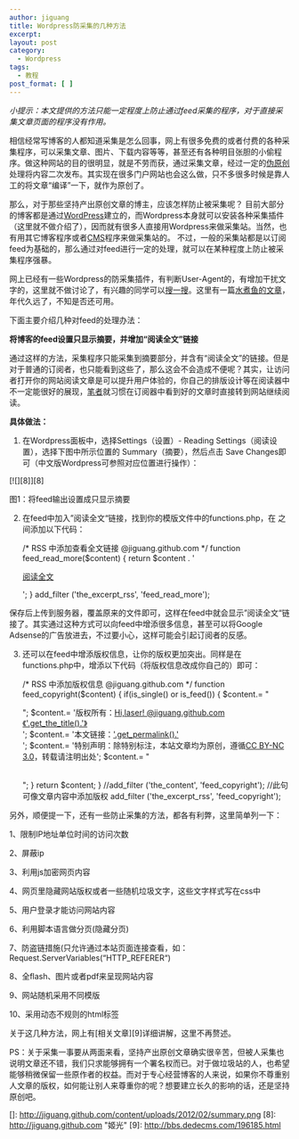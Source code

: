 ```yaml
---
author: jiguang
title: Wordpress防采集的几种方法
excerpt:
layout: post
category:
  - Wordpress
tags:
  - 教程
post_format: [ ]
---
```

*小提示：本文提供的方法只能一定程度上防止通过feed采集的程序，对于直接采集文章页面的程序没有作用。*

相信经常写博客的人都知道采集是怎么回事，网上有很多免费的或者付费的各种采集程序，可以采集文章、图片、下载内容等等，甚至还有各种明目张胆的小偷程序。做这种网站的目的很明显，就是不劳而获，通过采集文章，经过一定的[伪原创][1]处理将内容二次发布。其实现在很多门户网站也会这么做，只不多很多时候是靠人工的将文章“编译”一下，就作为原创了。

那么，对于那些坚持产出原创文章的博主，应该怎样防止被采集呢？ 目前大部分的博客都是通过[WordPress][2]建立的，而Wordpress本身就可以安装各种采集插件（这里就不做介绍了），因而就有很多人直接用Wordpress来做采集站。当然，也有用其它博客程序或者[CMS][3]程序来做采集站的。 不过，一般的采集站都是以订阅feed为基础的，那么通过对feed进行一定的处理，就可以在某种程度上防止被采集程序强暴。

网上已经有一些Wordpress的防采集插件，有判断User-Agent的，有增加干扰文字的，这里就不做讨论了，有兴趣的同学可以[搜一搜][4]。这里有一篇[水煮鱼的文章][5]，年代久远了，不知是否还可用。

下面主要介绍几种对feed的处理办法：

**将博客的feed设置只显示摘要，并增加“阅读全文”链接**

通过这样的方法，采集程序只能采集到摘要部分，并含有“阅读全文”的链接。但是对于普通的订阅者，也只能看到这些了，那么这会不会造成不便呢？其实，让访问者打开你的网站阅读文章是可以提升用户体验的，你自己的排版设计等在阅读器中不一定能很好的展现，[笔者][6]就习惯在订阅器中看到好的文章时直接转到网站继续阅读。

**具体做法：**

1. 在Wordpress面板中，选择Settings（设置）- Reading Settings（阅读设置），选择下图中所示位置的 Summary（摘要），然后点击 Save Changes即可（中文版Wordpress可参照对应位置进行操作）：

[![][8]][8]

图1：将feed输出设置成只显示摘要

2. 在feed中加入”阅读全文“链接，找到你的模版文件中的functions.php，在<?php 和 ?> 之间添加以下代码：

    /* RSS 中添加查看全文链接 @jiguang.github.com */
    function feed_read_more($content) {
        return $content . '<p><a rel="bookmark" href="'.get_permalink().'" target="_blank">阅读全文</a></p>';
    }
    add_filter ('the_excerpt_rss', 'feed_read_more');

保存后上传到服务器，覆盖原来的文件即可，这样在feed中就会显示”阅读全文“链接了。其实通过这种方式可以向feed中增添很多信息，甚至可以将Google Adsense的广告放进去，不过要小心，这样可能会引起订阅者的反感。

3. 还可以在feed中增添版权信息，让你的版权更加突出。同样是在functions.php中，增添以下代码（将版权信息改成你自己的）即可：

    /* RSS 中添加版权信息 @jiguang.github.com */
    function feed_copyright($content) {
         if(is_single() or is_feed()) {
              $content.= "<p class='copyright'>";
              $content.= '版权所有：<a title="Hi.[laser][8]! @jiguang.github.com" href="http://jiguang.github.com/">Hi,laser! @jiguang.github.com</a> <a rel="bookmark" title="'.get_the_title().'" href="'.get_permalink().'">《'.get_the_title().'》</a><br />';
              $content.= '本文链接：<a rel="bookmark" title="'.get_the_title().'" href="'.get_permalink().'">'.get_permalink().'</a><br />';
              $content.= '特别声明：除特别标注，本站文章均为原创，遵循<a href="http://creativecommons.org/licenses/by-nc/3.0/deed.zh_HK" target="_blank">CC BY-NC 3.0</a>，转载请注明出处';
              $content.= "</p><br />";
         }
         return $content;
    }
    //add_filter ('the_content', 'feed_copyright'); //此句可像文章内容中添加版权
    add_filter ('the_excerpt_rss', 'feed_copyright');

另外，顺便提一下，还有一些防止采集的方法，都各有利弊，这里简单列一下：

1、限制IP地址单位时间的访问次数

2、屏蔽ip

3、利用js加密网页内容

4、网页里隐藏网站版权或者一些随机垃圾文字，这些文字样式写在css中

5、用户登录才能访问网站内容

6、利用脚本语言做分页(隐藏分页)

7、防盗链措施(只允许通过本站页面连接查看，如：Request.ServerVariables(“HTTP_REFERER“)

8、全flash、图片或者pdf来呈现网站内容

9、网站随机采用不同模版

10、采用动态不规则的html标签

关于这几种方法，网上有[相关文章][9]详细讲解，这里不再赘述。

PS：关于采集一事要从两面来看，坚持产出原创文章确实很辛苦，但被人采集也说明文章还不错，我们只求能够拥有一个署名权而已。对于做垃圾站的人，也希望能够稍微保留一些原作者的权益。而对于专心经营博客的人来说，如果你不尊重别人文章的版权，如何能让别人来尊重你的呢？想要建立长久的影响的话，还是坚持原创吧。

 [1]: http://baike.baidu.com/view/2064849.htm
 [2]: http://wordpress.org/
 [3]: http://baike.baidu.com/view/15867.htm
 [4]: http://www.google.com.hk/search?sourceid=chrome&ie=UTF-8&q=wordpress%E9%98%B2%E9%87%87%E9%9B%86%E6%8F%92%E4%BB%B6
 [5]: http://fairyfish.net/2007/04/24/antileech/
 [6]: http://jiguang.github.com "笔者"
 []: http://jiguang.github.com/content/uploads/2012/02/summary.png
 [8]: http://jiguang.github.com "姬光"
 [9]: http://bbs.dedecms.com/196185.html